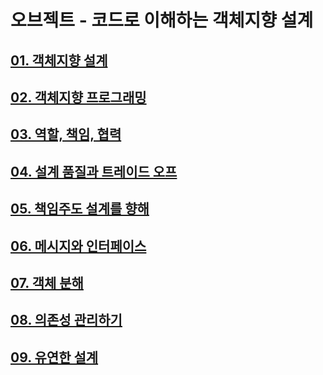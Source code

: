 # 오브젝트 - 코드로 이해하는 객체지향 설계

## [01. 객체지향 설계](./doc/chapter_01.md)

## [02. 객체지향 프로그래밍](./doc/chapter_02.md)

## [03. 역할, 책임, 협력](./doc/chapter_03.md)

## [04. 설계 품질과 트레이드 오프](./doc/chapter_04.md)

## [05. 책임주도 설계를 향해](./doc/chapter_05.md)

## [06. 메시지와 인터페이스](./doc/chapter_06.md)

## [07. 객체 분해](./doc/chapter_07.md)

## [08. 의존성 관리하기](./doc/chapter_08.md)

## [09. 유연한 설계](./doc/chapter_09.md)
